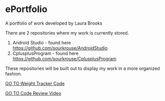 # ePortfolio
A portfolio of work developed by Laura Brooks

There are 2 repositories where my work is currently stored.

1) Android Studio - found here <a href="https://github.com/sourkrouse/AndroidStudio">https://github.com/sourkrouse/AndroidStudio</a>
2) CplusplusProgram - found here <a href="https://github.com/sourkrouse/CplusplusProgram">https://github.com/sourkrouse/CplusplusProgram</a>

These repositories will be built out to display my work in a more organized fashion.

<a href="https://github.com/sourkrouse/ePortfolio/tree/master/WeightTracker">GO TO Weight Tracker Code</a>

<a href="https://youtu.be/YTIxfNiG-sw" target="_blank">GO TO Code Review Video</a>



